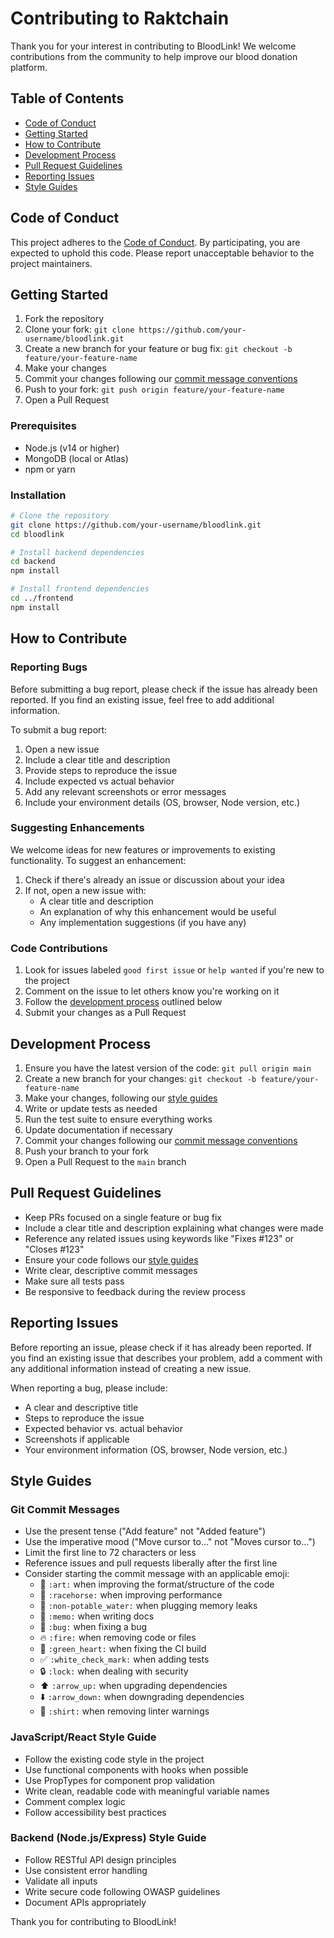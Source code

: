 # Contributing to Raktchain

Thank you for your interest in contributing to BloodLink! We welcome contributions from the community to help improve our blood donation platform.

## Table of Contents

- [Code of Conduct](#code-of-conduct)
- [Getting Started](#getting-started)
- [How to Contribute](#how-to-contribute)
- [Development Process](#development-process)
- [Pull Request Guidelines](#pull-request-guidelines)
- [Reporting Issues](#reporting-issues)
- [Style Guides](#style-guides)

## Code of Conduct

This project adheres to the [Code of Conduct](CODE_OF_CONDUCT.md). By participating, you are expected to uphold this code. Please report unacceptable behavior to the project maintainers.

## Getting Started

1. Fork the repository
2. Clone your fork: `git clone https://github.com/your-username/bloodlink.git`
3. Create a new branch for your feature or bug fix: `git checkout -b feature/your-feature-name`
4. Make your changes
5. Commit your changes following our [commit message conventions](#git-commit-messages)
6. Push to your fork: `git push origin feature/your-feature-name`
7. Open a Pull Request

### Prerequisites

- Node.js (v14 or higher)
- MongoDB (local or Atlas)
- npm or yarn

### Installation

```bash
# Clone the repository
git clone https://github.com/your-username/bloodlink.git
cd bloodlink

# Install backend dependencies
cd backend
npm install

# Install frontend dependencies
cd ../frontend
npm install
```

## How to Contribute

### Reporting Bugs

Before submitting a bug report, please check if the issue has already been reported. If you find an existing issue, feel free to add additional information.

To submit a bug report:

1. Open a new issue
2. Include a clear title and description
3. Provide steps to reproduce the issue
4. Include expected vs actual behavior
5. Add any relevant screenshots or error messages
6. Include your environment details (OS, browser, Node version, etc.)

### Suggesting Enhancements

We welcome ideas for new features or improvements to existing functionality. To suggest an enhancement:

1. Check if there's already an issue or discussion about your idea
2. If not, open a new issue with:
   - A clear title and description
   - An explanation of why this enhancement would be useful
   - Any implementation suggestions (if you have any)

### Code Contributions

1. Look for issues labeled `good first issue` or `help wanted` if you're new to the project
2. Comment on the issue to let others know you're working on it
3. Follow the [development process](#development-process) outlined below
4. Submit your changes as a Pull Request

## Development Process

1. Ensure you have the latest version of the code: `git pull origin main`
2. Create a new branch for your changes: `git checkout -b feature/your-feature-name`
3. Make your changes, following our [style guides](#style-guides)
4. Write or update tests as needed
5. Run the test suite to ensure everything works
6. Update documentation if necessary
7. Commit your changes following our [commit message conventions](#git-commit-messages)
8. Push your branch to your fork
9. Open a Pull Request to the `main` branch

## Pull Request Guidelines

- Keep PRs focused on a single feature or bug fix
- Include a clear title and description explaining what changes were made
- Reference any related issues using keywords like "Fixes #123" or "Closes #123"
- Ensure your code follows our [style guides](#style-guides)
- Write clear, descriptive commit messages
- Make sure all tests pass
- Be responsive to feedback during the review process

## Reporting Issues

Before reporting an issue, please check if it has already been reported. If you find an existing issue that describes your problem, add a comment with any additional information instead of creating a new issue.

When reporting a bug, please include:

- A clear and descriptive title
- Steps to reproduce the issue
- Expected behavior vs. actual behavior
- Screenshots if applicable
- Your environment information (OS, browser, Node version, etc.)

## Style Guides

### Git Commit Messages

- Use the present tense ("Add feature" not "Added feature")
- Use the imperative mood ("Move cursor to..." not "Moves cursor to...")
- Limit the first line to 72 characters or less
- Reference issues and pull requests liberally after the first line
- Consider starting the commit message with an applicable emoji:
  - :art: `:art:` when improving the format/structure of the code
  - :racehorse: `:racehorse:` when improving performance
  - :non-potable_water: `:non-potable_water:` when plugging memory leaks
  - :memo: `:memo:` when writing docs
  - :bug: `:bug:` when fixing a bug
  - :fire: `:fire:` when removing code or files
  - :green_heart: `:green_heart:` when fixing the CI build
  - :white_check_mark: `:white_check_mark:` when adding tests
  - :lock: `:lock:` when dealing with security
  - :arrow_up: `:arrow_up:` when upgrading dependencies
  - :arrow_down: `:arrow_down:` when downgrading dependencies
  - :shirt: `:shirt:` when removing linter warnings

### JavaScript/React Style Guide

- Follow the existing code style in the project
- Use functional components with hooks when possible
- Use PropTypes for component prop validation
- Write clean, readable code with meaningful variable names
- Comment complex logic
- Follow accessibility best practices

### Backend (Node.js/Express) Style Guide

- Follow RESTful API design principles
- Use consistent error handling
- Validate all inputs
- Write secure code following OWASP guidelines
- Document APIs appropriately

Thank you for contributing to BloodLink!